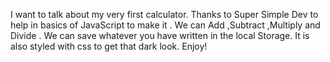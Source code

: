 I want to talk about my very first calculator. Thanks to Super Simple Dev to help in basics of JavaScript to make it . 
We can Add ,Subtract ,Multiply and Divide . 
We can save whatever you have written in the local Storage. 
It is also styled with css to get that dark look.
Enjoy!
